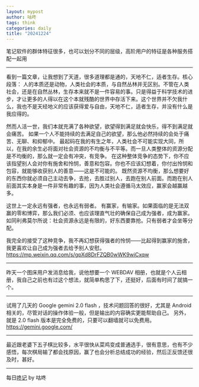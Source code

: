 ```yaml
---
layout: mypost
author: 咕咚
tags: think
categories: daily
title: "20241224"
---
```


 笔记软件的群体特征很多，也可以划分不同的层级，高阶用户的特征是各种服务搭配一起用

---
看到一篇文章，让我想到了天道，很多道理都是通的，天地不仁，适者生存。核心段落：
人的本质还是动物，人类社会的本质，与自然丛林并无区别。不管在人类社会，还是在自然丛林，生存本来就不是一件容易的事。只是得益于科学技术的进步，才让更多的人得以在这个本就残酷的世界中存活下来。这个世界并不欠我什么，我也不是天经地义的应该获得爱与自由，天地不仁，适者生存，并没有什么是我应得的。

然而人活一世，我们本就充满了各种欲望，欲望得到满足就会快乐，得不到满足就会痛苦。
如果一个人不能持续的去满足自己的欲望，那么他必然持续的会处于痛苦、无聊、和抑郁中。
最起码在我的有生之年，人类社会不可能实现大同，所以，在我的余生必将面对社会资源的不均衡与不平等。而一旦人类整体的资源分配是不均衡的，那么就一定会有冲突，有竞争。
在这种整体竞争的态势下，你不应该指望别人会对你有施舍和怜悯，善意和包容。你也不应该幻想着，你付出怜悯和包容，就能够收获别人的善意——这是不可能的。
既然资源不均衡，那么想要好的东西你就必须自己主动去争，去抢，去胜过别人，去跑在别人前面。而跑在别人前面其实本身是一件非常有趣的事，因为人类社会遵循马太效应，赢家会越赢越多。

这世上一定永远有强者，也永远有弱者。
有赢家，有输家。如果面临的是无法双赢的零和博弈，那么我们必须、也应该理直气壮的确保自己成为强者，成为赢家。
如同利弗莫尔所说：社会资源永远是有限的，好东西要靠抢。只有弱者才会坐等分配。

我完全的接受了这种竞争，我不再幻想获得强者的怜悯——比起得到赢家的施舍，我更喜欢让自己成为强者去给予别人安慰。
https://mp.weixin.qq.com/s/gpXd8DrFZQB0wWK9wiCxqw

---
昨天一个图床用户发消息给我，说他想要一个 WEBDAV 相册，也就是个人云相册，我自己之前也有过这个想法，就简单构思了下，还挺好，后面有时间了就搞一个。

---
试用了几天的 Google gemini 2.0 flash ，技术问题回答的很好，尤其是 Android 相关的，尽管对话的操作体验一般，但是输出的内容确实更能帮助自己。
另外，就是 2.0 flash 版本是完全免费的，只要可以翻墙就可以免费用。https://gemini.google.com/   

---
最近跟老婆下五子棋比较多，水平很快从菜鸡变成普通选手，很有意思，也有不少感悟，每次棋局输了都会找原因，赢了也会分析总结成功的经验，然后正反馈还很及时，甚好。

---

每日[⁡⁡⁢⁤‌‌​​‌⁢​​‬​‬‍‍​⁤⁤‌⁤⁢‌⁤⁤⁡‬﻿​⁡﻿⁣‌‌​⁣⁢⁣⁣‍﻿‬‬⁡‌‍﻿咚记](https://fcngifhkzsmc.feishu.cn/wiki/TUF1wJIrbiY9OKkpCotch8Q8nud?fromScene=spaceOverview)
by 咕咚